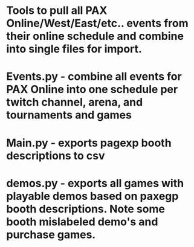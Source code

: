 # Tools to pull all PAX Online/West/East/etc.. events from their online schedule and combine into single files for import.

# Events.py - combine all events for PAX Online into one schedule per twitch channel, arena, and tournaments and games
# Main.py - exports pagexp booth descriptions to csv
# demos.py - exports all games with playable demos based on paxegp booth descriptions. Note some booth mislabeled demo's and purchase games.
